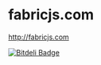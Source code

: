 fabricjs.com
============

http://fabricjs.com

[![Bitdeli Badge](https://d2weczhvl823v0.cloudfront.net/kangax/fabricjs.com/trend.png)](https://bitdeli.com/free "Bitdeli Badge")


